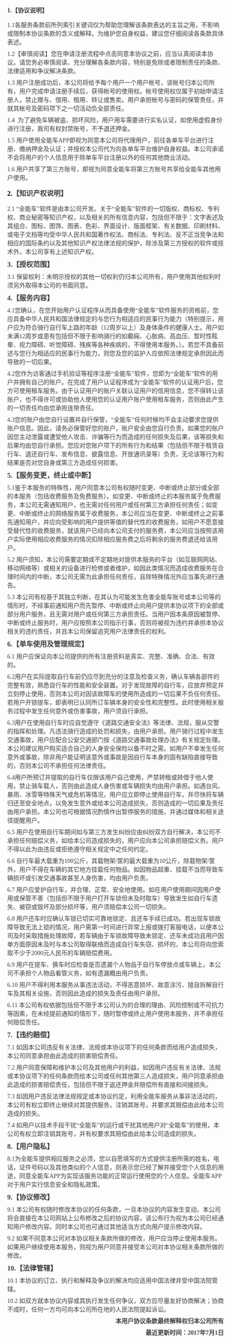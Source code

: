 <meta name="viewport" content="width=device-width,initial-scale=1,minimum-scale=1,maximum-scale=1,user-scalable=no"/>
<meta http-equiv="content-type" content="text/html; charset=UTF-8" />
<p style="text-align: left;">
    <strong style="color: rgb(63, 63, 63);"><span style="font-family: 微软雅黑;">1.</span></strong><strong style="color: rgb(63, 63, 63);"><span style="font-family: 微软雅黑;">【协议说明】</span></strong><br/>
</p>
<p style="margin: 7px 0px;">
    <span style="color: rgb(63, 63, 63); font-family: 微软雅黑; font-size: 14px;">1.1<span style="color: rgb(63, 63, 63); font-family: 微软雅黑;">各服务条款前所列索引关键词仅为帮助您理解该条款表达的主旨之用，不影响或限制本协议条款的含义或解释。为维护您自身权益，建议您仔细阅读各条款具体表述。</span></span>
</p>
<p style="margin: 7px 0px;">
    <span style="color: rgb(63, 63, 63); font-family: 微软雅黑; font-size: 14px;">1.2<span style="color: rgb(63, 63, 63); font-family: 微软雅黑;">【审慎阅读】您在申请注册流程中点击同意本协议之前，应当认真阅读本协议。请您务必审慎阅读、充分理解各条款内容，特别是免除或者限制责任的条款、法律适用和争议解决条款。</span></span>
</p>
<p style="margin: 7px 0px;">
    <span style="font-family: 微软雅黑; font-size: 14px; color: rgb(63, 63, 63);">1.3 用户注册成功后，本公司将给予每个用户一个用户帐号，该帐号归本公司所有，用户完成申请注册手续后，获得帐号的使用权。帐号使用权仅属于初始申请注册人，禁止赠与、借用、租用、转让或售卖。用户承担帐号与密码的保管责任，并就其帐号及密码项下之一切活动负全部责任。</span>
</p>
<p style="margin: 7px 0px;">
    <span style="font-family: 微软雅黑; font-size: 14px; color: rgb(63, 63, 63);">1.4&nbsp; 为了避免车辆被盗、损坏风险，用户用车需要进行实名认证，如使用虚假身份进行注册，我司有权封禁账号，不予退还押金。</span>
</p>
<p style="margin: 7px 0px;">
    <span style="font-family: 微软雅黑; font-size: 14px; color: rgb(63, 63, 63);">1.5 用户使用全能车APP即视为同意本公司将代理用户，前往各单车平台进行注册、缴纳押金及认证；并授权本公司代为向各单车平台维护自身权益。本公司承诺不会将用户的个人信息用于除单车平台注册以外的任何其他商业活动。</span>
</p>
<p style="margin: 7px 0px;">
    <span style="font-family: 微软雅黑; font-size: 14px; color: rgb(63, 63, 63);">1.6 用户共享了第三方账号，即视为同意全能车<span style="font-family: 微软雅黑, sans-serif;">将第三方账号共享给全能车其他用户使用。</span></span>
</p>
<p style="text-align: left;">
    <span style="color: rgb(63, 63, 63);"><strong><span style="background: rgb(255, 255, 255); color: rgb(0, 0, 0); letter-spacing: 0px; font-family: 微软雅黑; font-size: 16px; font-style: normal; font-weight: bold;">2.</span></strong><strong><span style="background: rgb(255, 255, 255); letter-spacing: 0px; font-size: 16px; font-style: normal; font-weight: bold; color: rgb(63, 63, 63); font-family: 微软雅黑;">【知识产权说明】</span></strong></span>
</p>
<p style="margin: 7px 0px;">
    <span style="color: rgb(63, 63, 63); font-family: 微软雅黑; font-size: 14px;">2.1 “<span style="color: rgb(63, 63, 63); font-family: 微软雅黑;">全能车</span>”软件是由本公司开发。<span style="color: rgb(63, 63, 63); font-family: 微软雅黑;">关于</span>“<span style="color: rgb(63, 63, 63); font-family: 微软雅黑;">全能车</span>”软件的一切版权、商标权、专利权、商业秘密等知识产权，以及相关的所有信息内容，包括但不限于：文字表述及其组合、图标、图饰、图表、色彩、界面设计、版面框架、有关数据、印刷材料、或电子文档等均受中华人民共和国著作权法、商标法、专利法、反不正当竞争法和相应的国际条约以及其他知识产权法律法规的保护，除涉及第三方授权的软件或技术外，本公司享有上述知识产权。</span>
</p>
<p style="margin: 7px 0px;">
    <span style="color: rgb(63, 63, 63);"><strong><span style="color: rgb(63, 63, 63); font-family: 微软雅黑; font-size: 16px; font-weight: bold;">3.</span></strong><strong><span style="font-size: 16px; font-weight: bold; color: rgb(63, 63, 63); font-family: 微软雅黑;">【授权范围】</span></strong></span>
</p>
<p style="margin: 7px 0px;">
    <span style="color: rgb(63, 63, 63); font-family: 微软雅黑; font-size: 14px;">3.1&nbsp;<span style="color: rgb(63, 63, 63); font-family: 微软雅黑;">保留权利：未明示授权的其他一切权利仍归本公司所有，用户使用其他权利时须另外取得本公司的书面同意。</span></span>
</p>
<p style="margin: 7px 0px;">
    <span style="color: rgb(63, 63, 63);"><strong><span style="color: rgb(63, 63, 63); font-family: 微软雅黑; font-size: 16px; font-weight: bold;">4.</span></strong><strong><span style="font-size: 16px; font-weight: bold; color: rgb(63, 63, 63); font-family: 微软雅黑;">【服务内容】</span></strong></span>
</p>
<p style="margin: 7px 0px;">
    <span style="color: rgb(63, 63, 63);"><span style="color: rgb(63, 63, 63); font-family: 微软雅黑; font-size: 14px; font-weight: normal;">4.1</span><span style="color: rgb(63, 63, 63); font-family: 微软雅黑; font-size: 14px;"><span style="color: rgb(63, 63, 63); font-family: 微软雅黑;">您确认，在您开始用户认证程序从而具备使用</span>“全能车”软件<span style="color: rgb(63, 63, 63); font-family: 微软雅黑;">服务的资格前，您应具备中华人民共和国法律规定的与您行为相适应的民事行为能力（特别提示，用户应为符合骑行自行车上路的年龄（</span>12周岁以上）及身体条件的健康人士。用户如未满12周岁或患有包括但不限于影响骑行的如癫痫、心胀病、高血压、暂时性眩晕、视力障碍、听觉障碍、残疾等各种疾病的，不得使用本服务。）。若您不具备前述与您行为相适应的民事行为能力，则您及您的监护人应依照法律规定承担因此而导致的一切后果。</span></span>
</p>
<p style="margin: 7px 0px;">
    <span style="color: rgb(63, 63, 63);"><span style="color: rgb(63, 63, 63); font-family: 微软雅黑; font-size: 14px; font-weight: normal;">4.2</span><span style="color: rgb(63, 63, 63); font-family: 微软雅黑; font-size: 14px;"><span style="color: rgb(63, 63, 63); font-family: 微软雅黑;">您作为访客通过手机验证等程序注册</span>“全能车”软件<span style="color: rgb(63, 63, 63); font-family: 微软雅黑;">，您即为</span>“全能车”软件<span style="color: rgb(63, 63, 63); font-family: 微软雅黑;">的用户并拥有自己的账户。在完成了用户认证程序成为</span>“全能车”软件<span style="color: rgb(63, 63, 63); font-family: 微软雅黑;">的认证用户后，您方可使用租车服务。由于认证用户的账户关联认证用户的信用信息，您不得转让该账户，也不得许可或协助他人使用您的认证用户账户使用租车服务，否则由此产生的一切责任均由您承担连带责任。</span></span></span>
</p>
<p style="margin: 7px 0px;">
    <span style="color: rgb(63, 63, 63); font-family: 微软雅黑; font-size: 14px;">4.3<span style="color: rgb(63, 63, 63); font-family: 微软雅黑;">您的账户由您自行设置并自行保管，</span>“全能车”<span style="color: rgb(63, 63, 63); font-family: 微软雅黑;">任何时候均不会主动要求您提供账户信息。因此，请务必保管好您的账户，账户安全由您自行负责。如果您的账户因您主动泄露或遭受他人攻击、诈骗等行为而造成的任何损失及后果，该等损失和后果均由您自行承担。您应对您账户项下的所有行为和结果（包括但不限于租赁自行车、退还自行车、发布信息、披露信息、开放通讯录等）负责，无论该等行为和结果是否对您自身或第三方造成任何损害。</span></span>
</p>
<p style="margin: 7px 0px;">
    <span style="color: rgb(63, 63, 63);"><strong><span style="color: rgb(63, 63, 63); font-family: 微软雅黑; font-size: 16px; font-weight: bold;">5.【服务变更，终止或中断】</span></strong></span>
</p>
<p style="margin: 7px 0px;">
    <span style="color: rgb(63, 63, 63);"><span style="color: rgb(63, 63, 63); font-family: 微软雅黑; font-size: 14px; font-weight: normal;">5.1</span><span style="font-size: 14px; color: rgb(63, 63, 63); font-family: 微软雅黑;">鉴于本服务的特殊性，用户同意本公司有权随时变更、中断或终止部分或全部的本服务（包括收费服务及免费服务）。如变更、中断或终止的本服务属于免费服务，本公司无需通知用户，也无需对任何用户或任何第三方承担任何责任；如变更、中断或终止的网络服务属于收费服务，本公司应当在变更、中断或终止之前事先通知用户，并应向受影响的用户提供等值的替代性的收费服务，如用户不愿意接受替代性的收费服务，就该用户已经向本公司支付的服务费，本公司应当按照该用户实际使用相应收费服务的情况扣除相应服务费之后将剩余的服务费退还给该用户。</span></span>
</p>
<p style="margin: 7px 0px;">
    <span style="font-family: 微软雅黑; font-size: 14px; color: rgb(63, 63, 63);">5.2 用户须知，本公司需要定期或不定期地对提供本服务的平台（如互联网网站、移动网络等）或相关的设备进行检修或者维护，如因此类情况而造成收费服务在合理时间内的中断，本公司无需为此承担任何责任，且除特殊情况外应当事先进行通告。</span>
</p>
<p style="margin: 7px 0px;">
    <span style="font-family: 微软雅黑; font-size: 14px; color: rgb(63, 63, 63);">5.3 本公司有权基于其独立判断，在其认为可能发生危害全能车账号或本公司等的情形时，不经事前通知用户而先暂停、中断或终止向用户提供本协议项下的全部或部分用户服务，且无需对用户或任何第三方承担责任。当用户因本条原因被暂停、中断或终止服务时，用户应按照本公司指示行事，否则将被视为违约并承担本协议相关的违约责任，并且本公司保留追究用户法律责任的权利。</span>
</p>
<p style="margin: 7px 0px;">
    <span style="color: rgb(63, 63, 63);"><strong><span style="color: rgb(63, 63, 63); font-family: 微软雅黑; font-size: 16px; font-weight: bold;">6.</span></strong><strong><span style="font-size: 16px; font-weight: bold; color: rgb(63, 63, 63); font-family: 微软雅黑;">【单车</span></strong><strong><span style="font-size: 16px; font-weight: bold; color: rgb(63, 63, 63); font-family: 微软雅黑;">使用及管理规定</span></strong><strong><span style="font-size: 16px; font-weight: bold; color: rgb(63, 63, 63); font-family: 微软雅黑;">】</span></strong></span>
</p>
<p style="margin: 7px 0px;">
    <span style="color: rgb(63, 63, 63); font-family: 微软雅黑; font-size: 14px;">6.1 用户应保证向本公司提供的所有注册资料是真实、完整、准确、合法、有效的。</span>
</p>
<p style="margin: 7px 0px;">
    <span style="color: rgb(63, 63, 63); font-family: 微软雅黑; font-size: 14px;">6.2<span style="color: rgb(63, 63, 63); font-family: 微软雅黑;">用户在实际提取自行车前仍应尽到充分的注意及检查义务，确认车辆各部件的完整有效，熟悉自行车的性能和安全装置。对于发现故障的自行车，应放弃预定并立刻停止使用，否则本公司对因该故障车的使用所造成的一切后果不负任何责任。</span> <span style="color: rgb(63, 63, 63); font-family: 微软雅黑;">若用户开锁提车，即表明已认同所订车辆本身的安全性和完整性。此时使用相关服务过程中发生任何意外或伤害事故，用户须自行承担。</span></span>
</p>
<p style="margin: 7px 0px;">
    <span style="color: rgb(63, 63, 63); font-family: 微软雅黑; font-size: 14px;">6.3<span style="color: rgb(63, 63, 63); font-family: 微软雅黑;">用户在使用自行车时应自觉遵守《道路交通安全法》等法律、法规，服从交警的指挥和处理。凡违法骑行造成的处罚和损失，由用户承担。用户骑行过程中发生交通事故，用户应配合公安交通部门按《道路交通事故处理办法》有关规定处理。本公司建议用户购买适合自己的人身安全保险以备不时之需。如用户不幸发生任何意外或事故，除非用户能证明该意外或事故是因自行车本身的固有缺陷直接导致的，否则本公司不承担任何法律责任。</span></span>
</p>
<p style="margin: 7px 0px;">
    <span style="color: rgb(63, 63, 63); font-family: 微软雅黑; font-size: 14px;">6.4<span style="color: rgb(63, 63, 63); font-family: 微软雅黑;">用户所预订并提取的自行车仅限该用户自己使用，严禁转租或转借于他人使用，禁止骑车载人，否则由此造成人身伤害或车辆损失均由用户承担。如遇台风、暴雨、冰雪等特殊天气或危机等情况，用户应立即停止使用自行车，并尽快将车辆归还至安全地点，以免发生意外或给本公司造成损失，否则造成的一切后果及责任由用户承担。本公司也可根据情况酌情作出暂停服务的措施，并通过媒体和相关途径提醒用户。</span></span>
</p>
<p style="margin: 7px 0px;">
    <span style="color: rgb(63, 63, 63); font-family: 微软雅黑; font-size: 14px;">6.5&nbsp;<span style="color: rgb(63, 63, 63); font-family: 微软雅黑;">用户在使用自行车期间如与第三方发生纠纷应由纠纷双方自行解决，本公司不承担任何赔偿义务，如给本公司造成损失的，用户应向本公司承担赔偿义务。用户不得以此为由违反或拒绝遵守相关规定中之任何约定。</span></span>
</p>
<p style="margin: 7px 0px;">
    <span style="color: rgb(63, 63, 63); font-family: 微软雅黑; font-size: 14px;">6.6&nbsp;<span style="color: rgb(63, 63, 63); font-family: 微软雅黑;">自行车最大载重为</span>100公斤，其载物架/筐的最大载重为10公斤，除载物架/筐外，用户不得在车辆的其它地方挂载任何物品。如因物品超重、挂载不当而导致车辆损坏或引发交通事故甚至人身伤害，均由用户负责。</span>
</p>
<p style="margin: 7px 0px;">
    <span style="color: rgb(63, 63, 63); font-family: 微软雅黑; font-size: 14px;">6.7&nbsp;<span style="color: rgb(63, 63, 63); font-family: 微软雅黑;">用户应爱护自行车，并合理、正常、安全地使用。如在用户使用期间因用户使用或保管不善（包括但不限于用户打开车锁但未及时取车）导致发生如自行车遗失、被窃或毁坏及部分损坏等，用户须赔偿本公司一切损失。</span></span>
</p>
<p style="margin: 7px 0px;">
    <span style="color: rgb(63, 63, 63); font-family: 微软雅黑; font-size: 14px;">6.8&nbsp;<span style="color: rgb(63, 63, 63); font-family: 微软雅黑;">用户还车时应确认车锁已切实可靠地锁定、且还车手续已成功。若出现车锁故障导致无法上锁的情况，用户需第一时间进行异常上报或拨打客服电话，以便本公司及时采取措施处理故障，若车辆由于车锁故障导致未锁定、还车未成功且用户因单方面原因未及时与本公司取得联络而造成自行车失窃、损坏的，本公司将向您索取不少于</span>2000元人民币的车辆赔偿费用。</span>
</p>
<p style="margin: 7px 0px;">
    <span style="color: rgb(63, 63, 63); font-family: 微软雅黑; font-size: 14px;">6.9&nbsp;<span style="color: rgb(63, 63, 63); font-family: 微软雅黑;">用户在提车、换车时应检查是否遗漏个人物品于自行车停放点或车辆上，本公司不承担个人物品看管义务，如有遗漏概由用户负责。</span></span>
</p>
<p style="margin: 7px 0px;">
    <span style="color: rgb(63, 63, 63); font-family: 微软雅黑; font-size: 14px;">6.10&nbsp;<span style="color: rgb(63, 63, 63); font-family: 微软雅黑;">用户不得利用本服务从事违法活动，不得恶意损坏、故意涂污、擅自拆解自行车及其相关设施，否则因此造成的损失及责任由用户承担。</span></span>
</p>
<p style="margin: 7px 0px;">
    <span style="color: rgb(63, 63, 63); font-family: 微软雅黑; font-size: 14px;">6.11&nbsp;<span style="color: rgb(63, 63, 63); font-family: 微软雅黑;">本公司有权依据包括但不限于本公司认为的合理的理由、风险控制或不可抗力等因素，在未经提前通知的情形下，随时暂停或终止用户使用本服务，并不承担任何赔偿责任。</span></span>
</p>
<p style="margin: 7px 0px;">
    <span style="color: rgb(63, 63, 63);"><strong><span style="color: rgb(63, 63, 63); font-family: 微软雅黑; font-size: 16px; font-weight: bold;">7.【违约赔偿】</span></strong></span>
</p>
<p style="margin: 7px 0px;">
    <span style="color: rgb(63, 63, 63); font-family: 微软雅黑; font-size: 14px;">7.1 如因本公司违反有关法律、法规或本协议项下的任何条款而给用户造成损失，本公司同意承担由此造成的损害赔偿责任。&nbsp;</span>
</p>
<p style="margin: 7px 0px;">
    <span style="color: rgb(63, 63, 63); font-family: 微软雅黑; font-size: 14px;">7.2 用户同意保障和维护本公司及其他用户的利益，如因用户违反有关法律、法规或本协议项下的任何条款而给本公司或任何其他第三人造成损失，用户同意承担由此造成的损害赔偿责任，包括但不限于返还押金并赔偿所有直接和间接损失。</span>
</p>
<p style="margin: 7px 0px;">
    <span style="color: rgb(63, 63, 63); font-family: 微软雅黑; font-size: 14px;">7.3 如因用户违反法律法规规定或本协议约定，利用全能车服务从事非法活动的，本公司有权立即终止继续对其提供服务，注销其账号，并要求其赔偿由此给本公司造成的损失。</span>
</p>
<p style="margin: 7px 0px;">
    <span style="color: rgb(63, 63, 63); font-family: 微软雅黑; font-size: 14px;">7.4 如用户以技术手段干扰“全能车”的运行或干扰其他用户对“全能车”的使用，本公司有权立即注销其账号，并有权要求其赔偿由此给本公司造成的损失。</span>
</p>
<p style="margin: 7px 0px;">
    <span style="color: rgb(63, 63, 63); font-family: 微软雅黑; font-size: 16px;"><strong style="color: rgb(63, 63, 63); white-space: normal;">8.</strong><strong style="color: rgb(63, 63, 63); white-space: normal;">【用户隐私】</strong></span>
</p>
<p style="margin: 7px 0px;">
    <span style="color: rgb(63, 63, 63); font-family: 微软雅黑; font-size: 16px;"><span style="color: rgb(63, 63, 63); font-family: 微软雅黑; font-size: 14px;">8.1为全能车提供相应服务之必须，您以自愿填写的方式提供注册所需的姓名，电话，证件号码以及其他类似的个人信息，则表示您已经了解并接受您个人信息的用途，同意全能车APP为实现该服务功能的正常运行使用您的个人信息。全能车APP对于用户实行信息安全和隐私政策。</span></span>
</p>
<p style="margin: 7px 0px;">
    <span style="color: rgb(63, 63, 63);"><strong><span style="color: rgb(63, 63, 63); font-family: 微软雅黑; font-size: 16px; font-weight: bold;">9.</span></strong><strong><span style="font-size: 16px; font-weight: bold; color: rgb(63, 63, 63); font-family: 微软雅黑;">【协议修改】</span></strong></span>
</p>
<p style="margin: 7px 0px;">
    <span style="color: rgb(63, 63, 63); font-family: 微软雅黑; font-size: 14px;">9.1 本公司有权随时修改本协议的任何条款，一旦本协议的内容发生变动，本公司将会直接在本公司网站上公布修改之后的协议内容，该公布行为视为本公司已经通知用户修改内容。同时本公司也可通过其他适当方式向用户提示修改内容。</span>
</p>
<p style="margin: 7px 0px;">
    <span style="color: rgb(63, 63, 63); font-family: 微软雅黑; font-size: 14px;">9.2 如果不同意本公司对本协议相关条款所做的修改，用户应当停止使用本服务。如果用户继续使用本服务，则视为用户同意并接受本公司对本协议相关条款所做的修改。</span>
</p>
<p style="margin: 7px 0px;">
    <span style="color: rgb(63, 63, 63);"><strong><span style="color: rgb(63, 63, 63); font-family: 微软雅黑; font-size: 16px; font-weight: bold;">10.【法律管辖】</span></strong></span>
</p>
<p style="margin: 7px 0px;">
    <span style="color: rgb(63, 63, 63); font-family: 微软雅黑; font-size: 14px;">10.1 本协议的订立、执行和解释及争议的解决均应适用中国法律并受中国法院管辖。</span>
</p>
<p style="margin: 7px 0px;">
    <span style="color: rgb(63, 63, 63); font-family: 微软雅黑; font-size: 14px;">10.2 如双方就本协议内容或其执行发生任何争议，双方应尽量友好协商解决；协商不成时，任何一方均可向本公司所在地的人民法院提起诉讼。</span>
</p>
<p style="margin: 7px 0px; text-align: right;">
    <span style="color: rgb(63, 63, 63);"><strong><span style="font-size: 14px; font-weight: bold; color: rgb(63, 63, 63); font-family: 微软雅黑;">本用户协议条款最终解释权归本公司所有</span></strong></span>
</p>
<p style="margin: 7px 0px; text-align: right;">
    <span style="color: rgb(63, 63, 63);"><strong><span style="color: rgb(63, 63, 63); font-family: 微软雅黑; font-size: 14px; font-weight: bold;"><span style="color: rgb(63, 63, 63); font-family: 微软雅黑;">最近更新时间：</span>2017年7月1日</span></strong></span>
</p>
